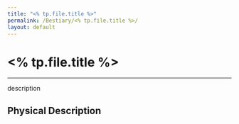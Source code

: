 ```yaml
---
title: "<% tp.file.title %>"
permalink: /Bestiary/<% tp.file.title %>/
layout: default
---
```

# <% tp.file.title %>
---
description

## Physical Description
